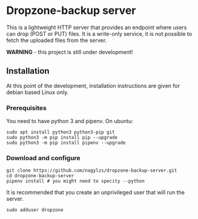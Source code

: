 # Dropzone-backup server

This is a lightweight HTTP server that provides an endpoint where users can drop (POST or PUT) files. It is a write-only
service, it is not possible to fetch the uploaded files from the server.

**WARNING** - this project is still under development!

## Installation

At this point of the development, installation instructions are given for debian based Linux only.

### Prerequisites

You need to have python 3 and pipenv. On ubuntu:

    sudo apt install python3 python3-pip git
    sudo python3 -m pip install pip --upgrade
    sudo python3 -m pip install pipenv --upgrade

### Download and configure

    git clone https://github.com/nagylzs/dropzone-backup-server.git
    cd dropzone-backup-server
    pipenv install # you might need to specity --python



It is recommended that you create an unprivileged user that will run the server.

    sudo adduser dropzone